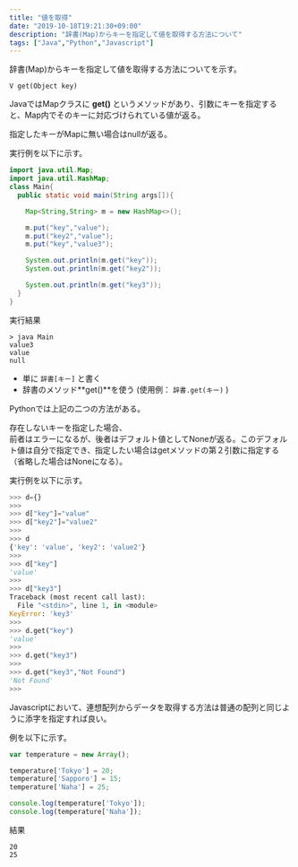 ```yaml
---
title: "値を取得"
date: "2019-10-18T19:21:30+09:00"
description: "辞書(Map)からキーを指定して値を取得する方法について"
tags: ["Java","Python","Javascript"]
---
```


辞書(Map)からキーを指定して値を取得する方法についてを示す。

<div class="note_content_by_programming_language" id="note_content_Java">

`V get(Object key)`   

JavaではMapクラスに **get()** というメソッドがあり、引数にキーを指定すると、Map内でそのキーに対応づけられている値が返る。  

指定したキーがMapに無い場合はnullが返る。  

実行例を以下に示す。  

```java
import java.util.Map;
import java.util.HashMap;
class Main{
  public static void main(String args[]){

    Map<String,String> m = new HashMap<>();

    m.put("key","value");
    m.put("key2","value");
    m.put("key","value3");

    System.out.println(m.get("key"));
    System.out.println(m.get("key2"));

    System.out.println(m.get("key3"));
  }
}
```

実行結果
```
> java Main
value3
value
null
```

</div>
<div class="note_content_by_programming_language" id="note_content_Python">

- 単に `辞書[キー]` と書く
- 辞書のメソッド**get()**を使う (使用例： `辞書.get(キー)` )

Pythonでは上記の二つの方法がある。  

存在しないキーを指定した場合、  
前者はエラーになるが、後者はデフォルト値としてNoneが返る。このデフォルト値は自分で指定でき、指定したい場合はgetメソッドの第２引数に指定する（省略した場合はNoneになる）。  

実行例を以下に示す。  

```python
>>> d={}
>>> 
>>> d["key"]="value"
>>> d["key2"]="value2"
>>> 
>>> d
{'key': 'value', 'key2': 'value2'}
>>> 
>>> d["key"]
'value'
>>> 
>>> d["key3"]
Traceback (most recent call last):
  File "<stdin>", line 1, in <module>
KeyError: 'key3'
>>> 
>>> d.get("key")
'value'
>>> 
>>> d.get("key3")
>>> 
>>> d.get("key3","Not Found")
'Not Found'
>>> 
```

</div>
<div class="note_content_by_programming_language" id="note_content_Javascript">

Javascriptにおいて、連想配列からデータを取得する方法は普通の配列と同じように添字を指定すれば良い。

例を以下に示す。

```javascript
var temperature = new Array();

temperature['Tokyo'] = 20;
temperature['Sapporo'] = 15;
temperature['Naha'] = 25;

console.log(temperature['Tokyo']);
console.log(temperature['Naha']);
```

結果

```
20
25
```

</div>


